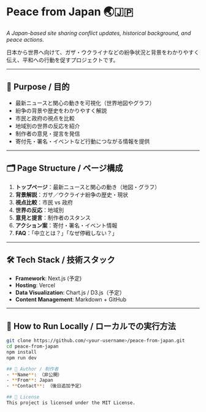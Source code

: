# Peace from Japan 🌏🇯🇵
*A Japan-based site sharing conflict updates, historical background, and peace actions.*

日本から世界へ向けて、ガザ・ウクライナなどの紛争状況と背景をわかりやすく伝え、平和への行動を促すプロジェクトです。

---

## 📌 Purpose / 目的
- 最新ニュースと関心の動きを可視化（世界地図やグラフ）
- 紛争の背景や歴史をわかりやすく解説
- 市民と政府の視点を比較
- 地域別の世界の反応を紹介
- 制作者の意見・提言を発信
- 寄付先・署名・イベントなど行動につながる情報を提供

---

## 🗂 Page Structure / ページ構成
1. **トップページ**：最新ニュースと関心の動き（地図・グラフ）
2. **背景解説**：ガザ／ウクライナ紛争の歴史・現状
3. **視点比較**：市民 vs 政府
4. **世界の反応**：地域別
5. **意見と提言**：制作者のスタンス
6. **アクション案**：寄付・署名・イベント情報
7. **FAQ**：「中立とは？」「なぜ停戦しない？」

---

## 🛠 Tech Stack / 技術スタック
- **Framework**: Next.js (予定)
- **Hosting**: Vercel
- **Data Visualization**: Chart.js / D3.js（予定）
- **Content Management**: Markdown + GitHub

---

## 🚀 How to Run Locally / ローカルでの実行方法
```bash
git clone https://github.com/<your-username>/peace-from-japan.git
cd peace-from-japan
npm install
npm run dev

## 📢 Author / 制作者
- **Name**: （非公開）
- **From**: Japan
- **Contact**: （後日追加予定）

## 📄 License
This project is licensed under the MIT License.


